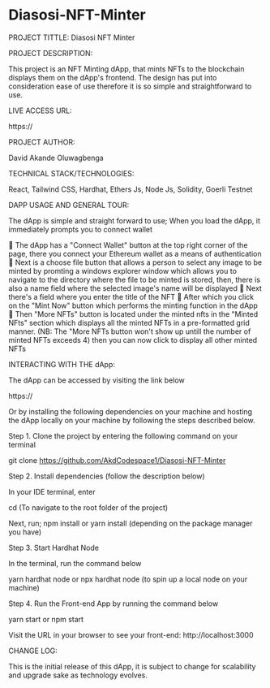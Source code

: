 # Diasosi-NFT-Minter

PROJECT TITTLE: Diasosi NFT Minter


PROJECT DESCRIPTION: 

This project is an NFT Minting dApp, that mints NFTs to the blockchain displays them on the dApp's frontend. The design has put into consideration ease of use therefore it is so simple and straightforward to use. 


LIVE ACCESS URL: 

https://


PROJECT AUTHOR: 

David Akande Oluwagbenga


TECHNICAL STACK/TECHNOLOGIES:


React, Tailwind CSS, Hardhat, Ethers Js, Node Js, Solidity, Goerli Testnet


DAPP USAGE AND GENERAL TOUR:

The dApp is simple and straight forward to use;
When you load the dApp, it immediately prompts you to connect wallet

 The dApp has a "Connect Wallet" button at the top right corner of the page, there you connect your Ethereum wallet as a means of authentication
 Next is a choose file button that allows a person to select any image to be minted by promting a windows explorer window which allows you to navigate to the directory where the file to be minted is stored, then, there is also a name field where the selected image's name will be displayed
 Next there's a field where you enter the title of the NFT 
 After which you click on the "Mint Now" button which performs the minting function in the dApp
 Then "More NFTs" button is located under the minted nfts in the "Minted NFts" section which displays all the minted NFTs in a pre-formatted grid manner. (NB: The "More NFTs button won't show up untill the number of minted NFTs exceeds 4) then you can now click to display all other minted NFTs



INTERACTING WITH THE dApp:

The dApp can be accessed  by visiting the link below

https://

Or by installing the following dependencies on your machine and hosting the dApp locally on your machine by following the steps described below. 


Step 1. Clone the project by entering the following command on your terminal

git clone https://github.com/AkdCodespace1/Diasosi-NFT-Minter

Step 2. Install dependencies (follow the description below)

In your IDE terminal, enter

 cd <Project Name>  (To navigate to the root folder of the project)

Next, run;  npm install or yarn install  (depending on the package manager you have)

Step 3. Start Hardhat Node

In the terminal, run the command below

yarn hardhat node or npx hardhat node  (to spin up a local node on your machine)

Step 4. Run the Front-end App by running the command below

yarn start or npm start 

Visit the URL in your browser to see your front-end:  http://localhost:3000 


CHANGE LOG:

This is the initial release of this dApp, it is subject to change for scalability and upgrade sake as technology evolves. 



